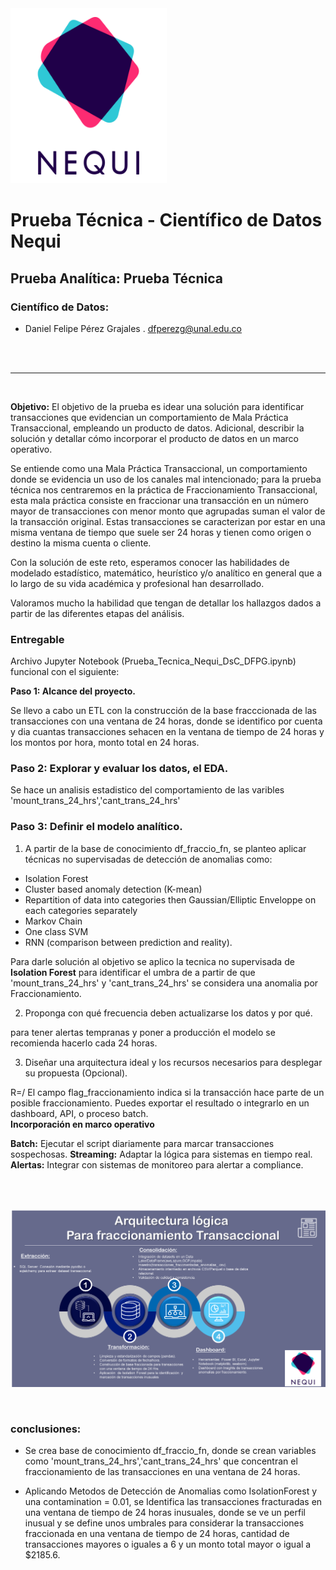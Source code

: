 <img src="Logo_Nequi.png" width="250" height="280" />

# **Prueba Técnica - Científico de Datos Nequi**
## Prueba Analítica: Prueba Técnica
### Científico de Datos:

* Daniel Felipe Pérez Grajales . dfperezg@unal.edu.co<br>

<br><br>


---
<br>

**Objetivo:**
El objetivo de la prueba es idear una solución para identificar transacciones que evidencian un comportamiento de Mala Práctica Transaccional, empleando un producto de datos. Adicional, describir la solución y detallar cómo incorporar el producto de datos en un marco operativo. 
 
Se entiende como una Mala Práctica Transaccional, un comportamiento donde se evidencia un uso de los canales mal intencionado; para la prueba técnica nos centraremos en la práctica de Fraccionamiento  Transaccional,  esta  mala  práctica  consiste  en  fraccionar  una transacción  en un número  mayor  de  transacciones  con  menor  monto  que  agrupadas  suman  el  valor  de  la transacción  original.  Estas  transacciones  se  caracterizan  por  estar  en  una  misma  ventana  de tiempo que suele ser 24 horas y tienen como origen o destino la misma cuenta o cliente. 
 
Con la solución de este reto, esperamos conocer las habilidades de modelado estadístico, matemático,  heurístico  y/o  analítico  en  general  que  a  lo  largo  de  su  vida  académica  y profesional han desarrollado. 
 
Valoramos mucho la habilidad que tengan de detallar los hallazgos dados a partir de las diferentes etapas del análisis. 

### Entregable

Archivo Jupyter Notebook (Prueba_Tecnica_Nequi_DsC_DFPG.ipynb) funcional con el siguiente:

**Paso 1: Alcance del proyecto.** 

Se llevo a cabo un ETL con la construcción de la base fracccionada de las transacciones con una ventana de 24 horas, donde se identifico por cuenta y dia cuantas transacciones sehacen en la ventana de tiempo de 24 horas y los montos por hora, monto total en 24 horas.


### **Paso 2: Explorar y evaluar los datos, el EDA.**
Se hace un analisis estadistico del comportamiento de las varibles 'mount_trans_24_hrs','cant_trans_24_hrs'
 
### **Paso 3: Definir el modelo analítico.**
 
1. A partir de la base de conocimiento df_fraccio_fn, se planteo aplicar técnicas no supervisadas de detección de anomalias como:

* Isolation Forest
* Cluster based anomaly detection (K-mean)
* Repartition of data into categories then Gaussian/Elliptic Enveloppe on each categories separately
* Markov Chain
* One class SVM
* RNN (comparison between prediction and reality). 

Para darle solución al objetivo se aplico la tecnica no supervisada de **Isolation Forest** para identificar el umbra de a partir de que 'mount_trans_24_hrs' y 'cant_trans_24_hrs' se considera una anomalia por Fraccionamiento.

2. Proponga con qué frecuencia deben actualizarse los datos y por qué.

para tener alertas tempranas y poner a producción el modelo se recomienda hacerlo cada 24 horas.

3. Diseñar una arquitectura ideal y los recursos necesarios para desplegar su propuesta (Opcional). 

R=/ El campo flag_fraccionamiento indica si la transacción hace parte de un posible fraccionamiento.
Puedes exportar el resultado o integrarlo en un dashboard, API, o proceso batch.
<br>
**Incorporación en marco operativo**

**Batch:** Ejecutar el script diariamente para marcar transacciones sospechosas.
**Streaming:** Adaptar la lógica para sistemas en tiempo real.
**Alertas:** Integrar con sistemas de monitoreo para alertar a compliance.

<br>
<br>

![ETL](Arquitectura.png)

<br>


### conclusiones:

* Se crea base de conocimiento df_fraccio_fn, donde se crean variables como 'mount_trans_24_hrs','cant_trans_24_hrs' que concentran el fraccionamiento de las transacciones en una ventana de 24 horas.

* Aplicando Metodos de Detección de Anomalias como IsolationForest y una contamination = 0.01, se Identifica las transacciones fracturadas en una ventana de tiempo de 24 horas inusuales, donde se ve un perfil inusual y se define unos umbrales para considerar la transacciones fraccionada en una ventana de tiempo de 24 horas, cantidad de transacciones mayores o iguales a 6 y un monto total mayor o igual a $2185.6.